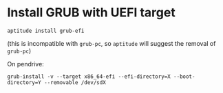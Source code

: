 Install GRUB with UEFI target
=============================

    aptitude install grub-efi

(this is incompatible with `grub-pc`, so `aptitude` will suggest the removal of `grub-pc`)

On pendrive:

    grub-install -v --target x86_64-efi --efi-directory=X --boot-directory=Y --removable /dev/sdX

